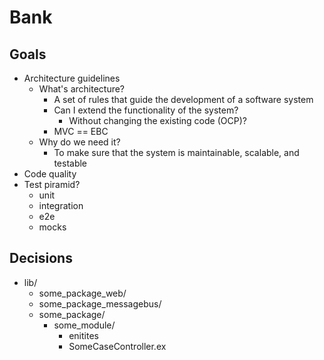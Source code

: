 # Bank

## Goals

- Architecture guidelines
  - What's architecture?
    - A set of rules that guide the development of a software system
    - Can I extend the functionality of the system?
      - Without changing the existing code (OCP)?
    - MVC == EBC
  - Why do we need it?
    - To make sure that the system is maintainable, scalable, and testable
- Code quality
- Test piramid?
  - unit
  - integration
  - e2e
  - mocks

## Decisions

- lib/
  - some_package_web/
  - some_package_messagebus/
  - some_package/
    - some_module/
      - enitites
      - SomeCaseController.ex
